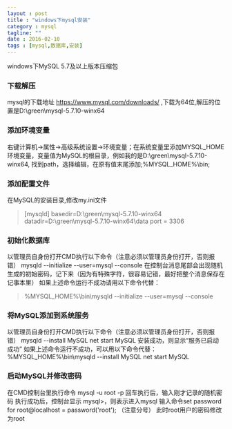 ```yaml
---
layout : post
title : "windows下mysql安装"
category : mysql
tagline: ""
date : 2016-02-10
tags : [mysql,数据库,安装]
---
```



windows下MySQL 5.7及以上版本压缩包
### 下载解压
mysql的下载地址  https://www.mysql.com/downloads/ ,下载为64位,解压的位置是D:\green\mysql-5.7.10-winx64
### 添加环境变量
 右键计算机->属性->高级系统设置->环境变量；在系统变量里添加MYSQL_HOME环境变量，变量值为MySQL的根目录，例如我的是D:\green\mysql-5.7.10-winx64,
 找到path，选择编辑，在原有值末尾添加;%MYSQL_HOME%\bin;
###  添加配置文件
在MySQL的安装目录,修改my.ini文件
>[mysqld]
basedir=D:\green\mysql-5.7.10-winx64
datadir=D:\green\mysql-5.7.10-winx64\data
port = 3306

### 初始化数据库
以管理员自身份打开CMD执行以下命令（注意必须以管理员身份打开，否则报错）
mysqld --initialize --user=mysql --console
在控制台消息尾部会出现随机生成的初始密码，记下来（因为有特殊字符，很容易记错，最好把整个消息保存在记事本里）
如果上述命令运行不成功请用以下命令代替：
>%MYSQL_HOME%\bin\mysqld --initialize --user=mysql --console

### 将MySQL添加到系统服务
以管理员自身份打开CMD执行以下命令（注意必须以管理员身份打开，否则报错）
mysqld --install MySQL
net start MySQL
安装成功，则显示“服务已启动成功”
如果上述命令运行不成功，可以用以下命令代替：
%MYSQL_HOME%\bin\mysqld --install MySQL
net start MySQL

### 启动MySQL并修改密码
在CMD控制台里执行命令  mysql -u root -p 
回车执行后，输入刚才记录的随机密码
执行成功后，控制台显示 mysql>，则表示进入mysql
输入命令set password for root@localhost = password('root'); （注意分号）
此时root用户的密码修改为root